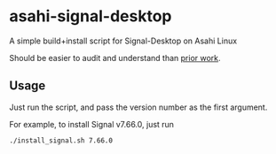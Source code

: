 # asahi-signal-desktop
A simple build+install script for Signal-Desktop on Asahi Linux

Should be easier to audit and understand than [prior work](https://github.com/BarbossHack/Signal-Desktop-Fedora).

## Usage
Just run the script, and pass the version number as the first argument.

For example, to install Signal v7.66.0, just run
```bash
./install_signal.sh 7.66.0
```
